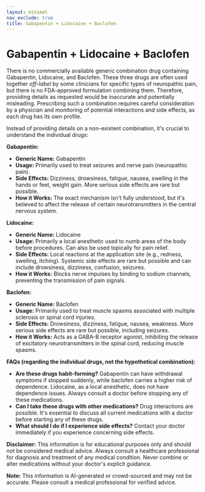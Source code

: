 ```yaml
---
layout: minimal
nav_exclude: true
title: Gabapentin + Lidocaine + Baclofen
---
```


# Gabapentin + Lidocaine + Baclofen

There is no commercially available generic combination drug containing Gabapentin, Lidocaine, and Baclofen.  These three drugs are often used together *off-label* by some clinicians for specific types of neuropathic pain, but there is no FDA-approved formulation combining them.  Therefore, providing details as requested would be inaccurate and potentially misleading.  Prescribing such a combination requires careful consideration by a physician and monitoring of potential interactions and side effects, as each drug has its own profile.

Instead of providing details on a non-existent combination, it's crucial to understand the individual drugs:

**Gabapentin:**

* **Generic Name:** Gabapentin
* **Usage:** Primarily used to treat seizures and nerve pain (neuropathic pain).
* **Side Effects:** Dizziness, drowsiness, fatigue, nausea, swelling in the hands or feet, weight gain. More serious side effects are rare but possible.
* **How it Works:**  The exact mechanism isn't fully understood, but it's believed to affect the release of certain neurotransmitters in the central nervous system.

**Lidocaine:**

* **Generic Name:** Lidocaine
* **Usage:** Primarily a local anesthetic used to numb areas of the body before procedures. Can also be used topically for pain relief.
* **Side Effects:**  Local reactions at the application site (e.g., redness, swelling, itching). Systemic side effects are rare but possible and can include drowsiness, dizziness, confusion, seizures.
* **How it Works:** Blocks nerve impulses by binding to sodium channels, preventing the transmission of pain signals.


**Baclofen:**

* **Generic Name:** Baclofen
* **Usage:**  Primarily used to treat muscle spasms associated with multiple sclerosis or spinal cord injuries.
* **Side Effects:** Drowsiness, dizziness, fatigue, nausea, weakness.  More serious side effects are rare but possible, including seizures.
* **How it Works:** Acts as a GABA-B receptor agonist, inhibiting the release of excitatory neurotransmitters in the spinal cord, reducing muscle spasms.


**FAQs (regarding the individual drugs, not the hypothetical combination):**

* **Are these drugs habit-forming?** Gabapentin can have withdrawal symptoms if stopped suddenly, while baclofen carries a higher risk of dependence. Lidocaine, as a local anesthetic, does not have dependence issues.  Always consult a doctor before stopping any of these medications.
* **Can I take these drugs with other medications?**  Drug interactions are possible. It's essential to discuss all current medications with a doctor before starting any of these drugs.
* **What should I do if I experience side effects?** Contact your doctor immediately if you experience concerning side effects.


**Disclaimer:** This information is for educational purposes only and should not be considered medical advice. Always consult a healthcare professional for diagnosis and treatment of any medical condition.  Never combine or alter medications without your doctor's explicit guidance.


**Note:** This information is AI-generated or crowd-sourced and may not be accurate. Please consult a medical professional for verified advice.